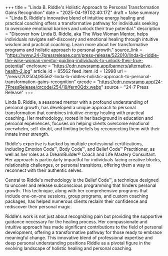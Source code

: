 +++
title = "Linda B. Riddle's Holistic Approach to Personal Transformation Gains Recognition"
date = "2025-04-19T02:40:17Z"
draft = false
summary = "Linda B. Riddle's innovative blend of intuitive energy healing and practical coaching offers a transformative pathway for individuals seeking to overcome emotional barriers and unlock their true potential."
description = "Discover how Linda B. Riddle, aka The Wise Woman Mentor, helps individuals navigate self-discovery and emotional healing through intuitive wisdom and practical coaching. Learn more about her transformative programs and holistic approach to personal growth."
source_link = "https://www.24-7pressrelease.com/press-release/522010/linda-b-riddle-the-wise-woman-mentor-guiding-individuals-to-unlock-their-true-potential"
enclosure = "https://cdn.newsramp.app/banners/alternative-health-2.jpg"
article_id = 85562
feed_item_id = 12998
url = "/news/202504/85562-linda-b-riddles-holistic-approach-to-personal-transformation-gains-recognition"
qrcode = "https://cdn.newsramp.app/24-7PressRelease/qrcode/254/19/fern0Qdx.webp"
source = "24-7 Press Release"
+++

<p>Linda B. Riddle, a seasoned mentor with a profound understanding of personal growth, has developed a unique approach to personal transformation that combines intuitive energy healing with practical coaching. Her methodology, rooted in her background in education and personal experiences, focuses on helping clients overcome emotional overwhelm, self-doubt, and limiting beliefs by reconnecting them with their innate inner strength.</p><p>Riddle's expertise is backed by multiple professional certifications, including Emotion Code™, Body Code™, and Belief Code™ Practitioner, as well as her roles as a DreamBuilder® Coach and Life Mastery Consultant. Her approach is particularly impactful for individuals facing creative blocks, relationship challenges, or personal transitions, offering them a way to reconnect with their authentic selves.</p><p>Central to Riddle's methodology is the Belief Code™, a technique designed to uncover and release subconscious programming that hinders personal growth. This technique, along with her comprehensive programs that include one-on-one sessions, group programs, and custom coaching packages, has helped numerous clients reclaim their confidence and rediscover their personal magic.</p><p>Riddle's work is not just about recognizing pain but providing the supportive guidance necessary for the healing process. Her compassionate and intuitive approach has made significant contributions to the field of personal development, offering a transformative pathway for those ready to embrace meaningful change. This innovative blend of professional expertise and deep personal understanding positions Riddle as a pivotal figure in the evolving landscape of holistic healing and personal coaching.</p>